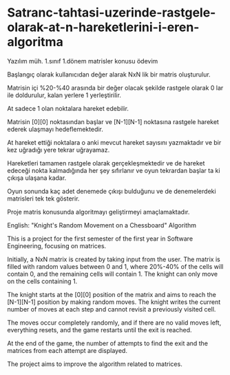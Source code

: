 # Satranc-tahtasi-uzerinde-rastgele-olarak-at-n-hareketlerini-i-eren-algoritma
Yazılım müh. 1.sınıf 1.dönem matrisler konusu ödevim

Başlangıç olarak kullanıcıdan değer alarak NxN lik bir matris oluşturulur.

Matrisin içi %20-%40 arasında bir değer olacak şekilde rastgele olarak 0 lar ile doldurulur, kalan yerlere 1 yerleştirilir.

At sadece 1 olan noktalara hareket edebilir.

Matrisin [0][0] noktasından başlar ve [N-1][N-1] noktasına rastgele hareket ederek ulaşmayı hedeflemektedir. 

At hareket ettiği noktalara o anki mevcut hareket sayısını yazmaktadır ve bir kez uğradığı yere tekrar uğrayamaz.

Hareketleri tamamen rastgele olarak gerçekleşmektedir ve de hareket edeceği nokta kalmadığında her şey sıfırlanır ve oyun tekrardan başlar ta ki çıkışa ulaşana kadar.

Oyun sonunda kaç adet denemede çıkışı bulduğunu ve de denemelerdeki matrisleri tek tek gösterir.

Proje matris konusunda algoritmayı geliştirmeyi amaçlamaktadır.

English:
"Knight's Random Movement on a Chessboard" Algorithm

This is a project for the first semester of the first year in Software Engineering, focusing on matrices.

Initially, a NxN matrix is created by taking input from the user. The matrix is filled with random values between 0 and 1, where 20%-40% of the cells will contain 0, and the remaining cells will contain 1. The knight can only move on the cells containing 1.

The knight starts at the [0][0] position of the matrix and aims to reach the [N-1][N-1] position by making random moves. The knight writes the current number of moves at each step and cannot revisit a previously visited cell.

The moves occur completely randomly, and if there are no valid moves left, everything resets, and the game restarts until the exit is reached.

At the end of the game, the number of attempts to find the exit and the matrices from each attempt are displayed.

The project aims to improve the algorithm related to matrices.
